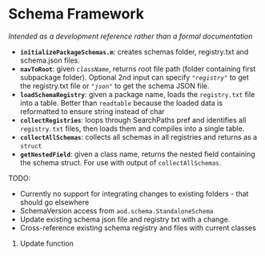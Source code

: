 # Schema Framework

*Intended as a development reference rather than a formal documentation*

- __`initializePackageSchemas.m`__: creates schemas folder, registry.txt and schema.json files.
- __`navToRoot`__: given _`className`_, returns root file path (folder containing first subpackage folder). Optional 2nd input can specify _`"registry"`_ to get the registry.txt file or _`"json"`_ to get the schema JSON file.
- __`loadSchemaRegistry`__: given a package name, loads the `registry.txt` file into a table. Better than `readtable` because the loaded data is reformatted to ensure string instead of char
- __`collectRegistries`__: loops through SearchPaths pref and identifies all `registry.txt` files, then loads them and compiles into a single table.
- __`collectAllSchemas`__: collects all schemas in all registries and returns as a `struct`
- __`getNestedField`__: given a class name, returns the nested field containing the schema struct. For use with output of `collectAllSchemas`.

TODO:
- Currently no support for integrating changes to existing folders - that should go elsewhere
- SchemaVersion access from `aod.schema.StandaloneSchema`
- Update existing schema json file and registry txt with a change.
- Cross-reference existing schema registry and files with current classes

1. Update function